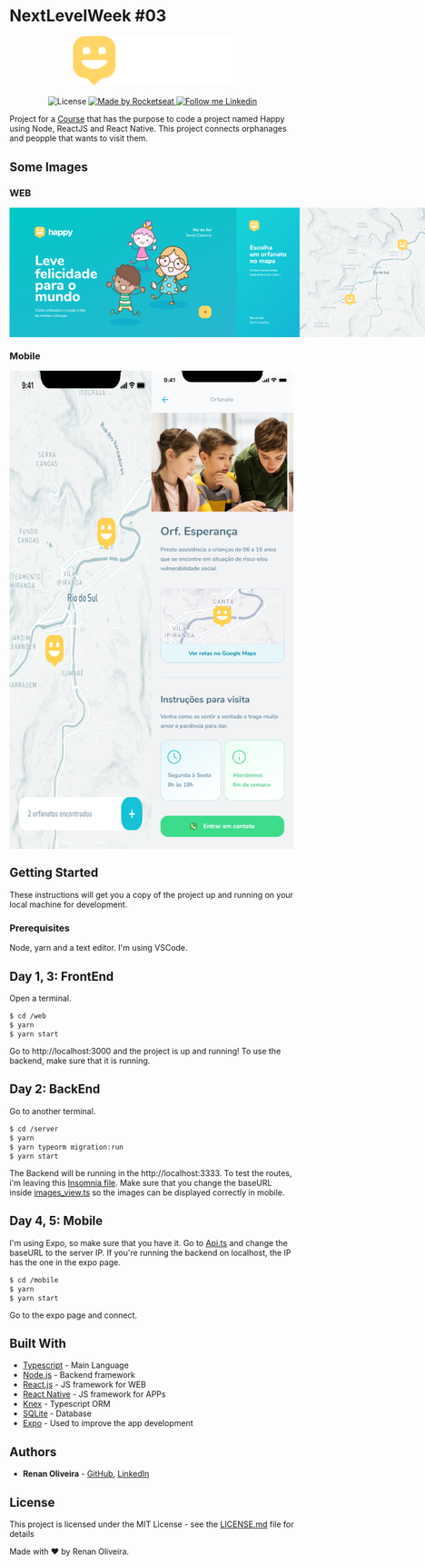 # NextLevelWeek #03

<div align="center">
  <img alt="Happy" src="https://github.com/lmaoclost/NextLevelWeek-3/blob/master/.github/logo.png" width="280"/>
</div>

<br />
<div align="center">
  <img alt="License" src="https://img.shields.io/badge/license-MIT-191A1E">

  <a href="https://rocketseat.com.br">
    <img alt="Made by Rocketseat" src="https://img.shields.io/badge/made%20by-Rocketseat-%237519C1">
  </a>

  <a href="https://www.linkedin.com/in/renansmoliveira/">
    <img alt="Follow me Linkedin" src="https://img.shields.io/badge/Follow%20up-renansmoliveira-191A1E?style=social&logo=linkedin">
  </a>
</div>

Project for a [Course](https://nextlevelweek.com/episodios/omnistack/1/edicao/3) that has the purpose to code a project named Happy using Node, ReactJS and React Native. This project connects orphanages and peopple that wants to visit them.

## Some Images

### WEB

<div align="center">
  <div style="display: flex; flex-direction: 'row'; align-items: 'center';">
    <img alt="Web" src="https://github.com/lmaoclost/NextLevelWeek-3/blob/master/.github/web-landing.jpg" width="400px">
    <img alt="Web" src="https://github.com/lmaoclost/NextLevelWeek-3/blob/master/.github/web-list.jpg" width="400px">
  </div>
</div>

### Mobile

<div align="center">
  <div style="display: flex; flex-direction: 'row'; align-items: 'center';">
    <img alt="Web" src="https://github.com/lmaoclost/NextLevelWeek-3/blob/master/.github/Home-mobile.jpg" width="250px">
    <img alt="Web" src="https://github.com/lmaoclost/NextLevelWeek-3/blob/master/.github/preview-mobile.jpg" width="250px">
  </div>
</div>

## Getting Started

These instructions will get you a copy of the project up and running on your local machine for development.

### Prerequisites

Node, yarn and a text editor. I'm using VSCode.

## Day 1, 3: FrontEnd

Open a terminal.

```
$ cd /web
$ yarn
$ yarn start
```

Go to http://localhost:3000 and the project is up and running! To use the backend, make sure that it is running.

## Day 2: BackEnd

Go to another terminal.

```
$ cd /server
$ yarn
$ yarn typeorm migration:run
$ yarn start
```

The Backend will be running in the http://localhost:3333. To test the routes, i'm leaving this [Insomnia file](Insomnia_2020-10-16.json). Make sure that you change the baseURL inside [images_view.ts](https://github.com/lmaoclost/NextLevelWeek-3/blob/main/backend/src/views/images_view.ts) so the images can be displayed correctly in mobile.

## Day 4, 5: Mobile

I'm using Expo, so make sure that you have it. Go to [Api.ts](https://github.com/lmaoclost/NextLevelWeek-3/blob/master/mobile/src/services/api.ts) and change the baseURL to the server IP. If you're running the backend on localhost, the IP has the one in the expo page.

```
$ cd /mobile
$ yarn
$ yarn start
```

Go to the expo page and connect.

## Built With

- [Typescript](https://devdocs.io/typescript/) - Main Language
- [Node.js](https://nodejs.org/en/) - Backend framework
- [React.js](https://reactjs.org/) - JS framework for WEB
- [React Native](https://facebook.github.io/react-native/) - JS framework for APPs
- [Knex](https://typeorm.io/) - Typescript ORM
- [SQLite](https://www.sqlite.org/index.html) - Database
- [Expo](https://expo.io/) - Used to improve the app development

## Authors

- **Renan Oliveira** - [GitHub](https://github.com/lmaoclost), [LinkedIn](https://www.linkedin.com/in/renansmoliveira/)

## License

This project is licensed under the MIT License - see the [LICENSE.md](LICENSE.md) file for details

Made with ❤️ by Renan Oliveira.

